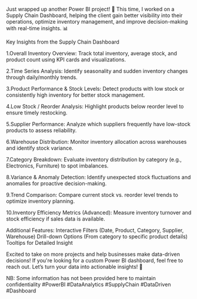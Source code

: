 Just wrapped up another Power BI project! 🎉 This time, I worked on a Supply Chain Dashboard, helping the client gain better visibility into their operations, optimize inventory management, and improve decision-making with real-time insights. 📊


Key Insights from the Supply Chain Dashboard

1.Overall Inventory Overview:
Track total inventory, average stock, and product count using KPI cards and visualizations.

2.Time Series Analysis:
Identify seasonality and sudden inventory changes through daily/monthly trends.

3.Product Performance & Stock Levels:
Detect products with low stock or consistently high inventory for better stock management.

4.Low Stock / Reorder Analysis:
Highlight products below reorder level to ensure timely restocking.

5.Supplier Performance:
Analyze which suppliers frequently have low-stock products to assess reliability.

6.Warehouse Distribution:
Monitor inventory allocation across warehouses and identify stock variance.

7.Category Breakdown:
Evaluate inventory distribution by category (e.g., Electronics, Furniture) to spot imbalances.

8.Variance & Anomaly Detection:
Identify unexpected stock fluctuations and anomalies for proactive decision-making.

9.Trend Comparison:
Compare current stock vs. reorder level trends to optimize inventory planning.

10.Inventory Efficiency Metrics (Advanced):
Measure inventory turnover and stock efficiency if sales data is available.

Additional Features:
Interactive Filters (Date, Product, Category, Supplier, Warehouse)
Drill-down Options (From category to specific product details)
Tooltips for Detailed Insight

Excited to take on more projects and help businesses make data-driven decisions! If you're looking for a custom Power BI dashboard, feel free to reach out. Let’s turn your data into actionable insights! 🚀

NB: Some information has not been provided here to maintain confidentiality
#PowerBI #DataAnalytics #SupplyChain #DataDriven #Dashboard

